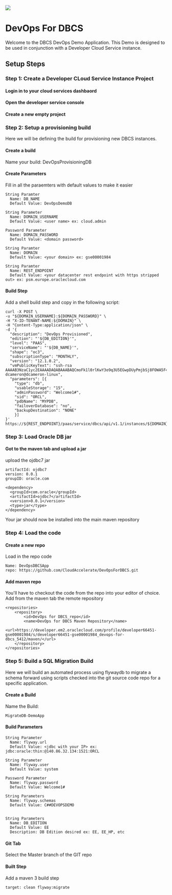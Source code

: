 ![](https://cloudaccelerate.github.io/TTC-CommonContent/images/ttc-logo.png)

# DevOps For DBCS

Welcome to the DBCS DevOps Demo Application. This Demo is designed to be used in conjunction with a Developer Cloud Service instance.

## Setup Steps

### Step 1: Create a Developer CLoud Service Instance Project

#### Login in to your cloud services dashbaord

#### Open the developer service console

#### Create a new empty project

### Step 2: Setup a provisioning build

Here we will be defining the build for provisioning new DBCS instances. 

#### Create a build

Name your build: DevOpsProvisioningDB

#### Create Parameters

Fill in all the paraemters with default values to make it easier


```
String Paramter
  Name: DB_NAME
  Default Value: DevOpsDemoDB

String Parameter
  Name: DOMAIN_USERNAME
  Default Value: <user name> ex: cloud.admin
  
Password Parameter
  Name: DOMAIN_PASSWORD
  Default Value: <domain password>
  
String Paramter
  Name: DOMAIN
  Default Value: <your domain> ex: gse00001984
  
String Paramter
  Name: REST_ENDPOINT
  Default Value: <your datacenter rest endpoint with https stripped out> ex: psm.europe.oraclecloud.com
```


#### Build Step
Add a shell build step and copy in the following script:

```shell
curl -X POST \
-u "${DOMAIN_USERNAME}:${DOMAIN_PASSWORD}" \
-H "X-ID-TENANT-NAME:${DOMAIN}" \
-H "Content-Type:application/json" \
-d '{
  "description": "DevOps Provisioned",
  "edition": "'${DB_EDITION}'",
  "level": "PAAS",
  "serviceName": "'${DB_NAME}'",
  "shape": "oc3",
  "subscriptionType": "MONTHLY",
  "version": "12.1.0.2",
  "vmPublicKeyText": "ssh-rsa AAAAB3NzaC1yc2EAAAADAQABAAABAQCmoFk1l0rlKwY3o9q3U5EGwpDUyPmjbSj8FOWA5F4obT9Mgw8WVan90czweMSveEiXEq9duD3Q6j7QlDgxGJGhzkSBgn3E3RIn4LWUbv6U6/T0SDh1cYr4Cxgp17mF4Ic7RFLzV2WYNTMkLcqfzUvfIvB4M9gE/3b0A6Lvw0PDJFM9ZzXG3fdU8YIeyMijHPwryvyRRl9/u6jZWwdLGG2kT8Eeyu1MENcZDrX6dIQ7/TwLdz06sYbwxfPIHDY/VQ3UgUya3dF0jloxF8E9Be61UZveJJCra9+MsnZGgVEM5dQJqbnMWQaZ1eLgniR9UbRuKbj5lcL6HakzXdtqkV9D dcameron@dcameron-linux",
  "parameters": [{
    "type": "db",
    "usableStorage": "15",
    "adminPassword": "Welcome1#",
    "sid": "ORCL",
    "pdbName": "MYPDB",
    "failoverDatabase": "no",
    "backupDestination": "NONE"
    }]
}' https://${REST_ENDPOINT}/paas/service/dbcs/api/v1.1/instances/${DOMAIN}
```

### Step 3: Load Oracle DB jar

#### Got to the maven tab and upload a jar

upload the ojdbc7 jar


```
artifactId: ojdbc7
version: 0.0.1
groupID: oracle.com

<dependency>
  <groupId>com.oracle</groupId>
  <artifactId>ojdbc7</artifactId>
  <version>0.0.1</version>
  <type>jar</type>
</dependency>
```

Your jar should now be installed into the main maven repository

### Step 4: Load the code

#### Create a new repo
Load in the repo code


```
Name: DevOpsDBCSApp
repo: https://github.com/CloudAccelerate/DevOpsForDBCS.git
```

#### Add maven repo

You'll have to checkout the code from the repo into your editor of choice. Add from the maven tab the remote repository


```
<repositories>
    <repository>
        <id>DevOps for DBCS_repo</id>
        <name>DevOps for DBCS Maven Repository</name>
        <url>https://developer.em2.oraclecloud.com/profile/developer66451-gse00001984/s/developer66451-gse00001984_devops-for-dbcs_5412/maven/</url>
    </repository>
</repositories>
```

### Step 5: Build a SQL Migration Build

Here we will build an automated process using flywaydb to migrate a schema forward using scripts checked into the git source code repo for a specific application.

#### Create a Build
Name the Build: 

```
MigrateDB-DemoApp
```
#### Build Parameters


```
String Parameter
  Name: flyway.url
  Default Value: <jdbc with your IP> ex: jdbc:oracle:thin:@140.86.32.134:1521:ORCL

String Parameter
  Name: flyway.user
  Default Value: system
  
Password Parameter
  Name: flyway.password
  Default Value: Welcome1#
  
String Parameters
  Name: flyway.schemas
  Default Value: C##DEVOPSDEMO
  
    
String Parameters
  Name: DB_EDITION
  Default Value: EE
  Description: DB Edition desired ex: EE, EE_HP, etc
```

#### Git Tab

Select the Master branch of the GIT repo

#### Built Step

Add a maven 3 build step


```
target: clean flyway:migrate
```

